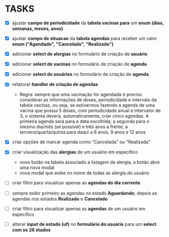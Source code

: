 # TASKS

- [x] ajustar **campo de periodicidade** da **tabela vacinas para** um **enum (dias, semanas, meses, anos)**

- [x] ajustar **compo de situacao** da **tabela agendas** para receber um valor **enum ("Agendado", "Cancelado", "Realizado")**

- [x] adicionar **select de alergias** no formulário de criação de **usuário**

- [x] adicionar **select de vacinas** no formulário de criação de **agenda**

- [x] adicionar **select de usuários** no formulário de criação de **agenda**

- [x] refatorar **handler de criação de agendas**
    
    - Regra: sempre que uma vacinação for agendada é preciso considerar as informações de doses, periodicidade e intervalo da tabela vacinas, ou seja, se estivermos fazendo a agenda de uma vacina que possui 5 doses, com periodicidade anual e intervalor de 3, o sistema deverá, automaticamente, criar cinco agendas. A primeira agenda será para a data escolhida; a segunda para o mesmo dia/mês (se possível) e três anos a frente; a terceira/quarta/quinta para daqui a 6 anos, 9 anos e 12 anos

- [x] criar opções de marcar agenda como "Cancelada" ou "Realizada"

- [x] criar visualização das **alergias** de um usuário em específico
    
    - novo botão na tabela associado a listagem de alergia, o botão abre uma nova modal
    - nova modal que exibe no nome de todas as alergia do usuário

- [ ] criar filtro para visualizar apenas as **agendas do dia corrente**

- [ ] sempre exibir primeiro as agendas no estado **Aguardando**, depois as agendas nos estados **Realizado** e **Cancelado**

- [ ] criar filtro para visualizar apenas as **agendas** de um usuário em específico

- [ ] alterar **input de estado (uf)** no **formulário do usuário** para um **select com os 26 etados**
